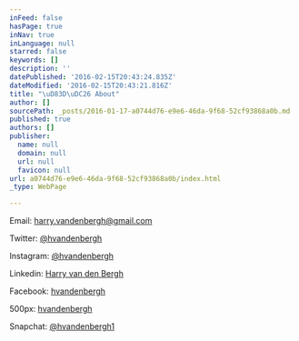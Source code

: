 ```yaml
---
inFeed: false
hasPage: true
inNav: true
inLanguage: null
starred: false
keywords: []
description: ''
datePublished: '2016-02-15T20:43:24.835Z'
dateModified: '2016-02-15T20:43:21.816Z'
title: "\uD83D\uDC26 About"
author: []
sourcePath: _posts/2016-01-17-a0744d76-e9e6-46da-9f68-52cf93868a0b.md
published: true
authors: []
publisher:
  name: null
  domain: null
  url: null
  favicon: null
url: a0744d76-e9e6-46da-9f68-52cf93868a0b/index.html
_type: WebPage

---
```

Email: harry.vandenbergh@gmail.com

Twitter: [@hvandenbergh][0]

Instagram: [@hvandenbergh][1]

Linkedin: [Harry van den Bergh][2]

Facebook: [hvandenbergh][3]

500px: [hvandenbergh][4]

Snapchat: [@hvandenbergh1][5]

[0]: https://twitter.com/hvandenbergh
[1]: https://www.instagram.com/hvandenbergh/
[2]: https://nl.linkedin.com/in/harryvandenbergh
[3]: https://www.facebook.com/hvandenbergh
[4]: https://500px.com/hvandenbergh
[5]: https://www.snapchat.com/add/hvandenbergh1